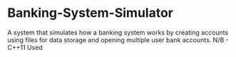# Banking-System-Simulator
A system that simulates how a banking system works by creating accounts using files for data storage and opening multiple user bank accounts. N/B - C++11 Used
